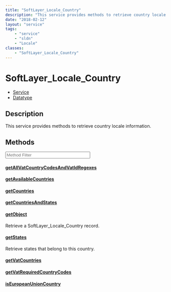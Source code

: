 ```yaml
---
title: "SoftLayer_Locale_Country"
description: "This service provides methods to retrieve country locale information."
date: "2018-02-12"
layout: "service"
tags:
    - "service"
    - "sldn"
    - "Locale"
classes:
    - "SoftLayer_Locale_Country"
---
```

# SoftLayer_Locale_Country
<div id='service-datatype'>
    <ul id='sldn-reference-tabs'>
    <li id='service'> <a href='/reference/services/SoftLayer_Locale_Country' >Service</a></li>    <li id='datatype'> <a href='/reference/datatypes/SoftLayer_Locale_Country' >Datatype</a></li>
    </ul>
</div>

## Description
This service provides methods to retrieve country locale information. 



        
<div id="properties" class="content service-content">

## Methods

<div class="view-filters">
    <div class="clearfix">
        <div class="search-input-box">
            <input placeholder="Method Filter" onkeyup="titleSearch(inputId='edit-combine', divId='method-div', elementClass='method-row')" 
                type="text" id="edit-combine" value="" size="30" maxlength="128" class="form-text">
        </div>
    </div>
</div>

<div id="method-div">

<div class="method-row">

#### [getAllVatCountryCodesAndVatIdRegexes](/reference/services/SoftLayer_Locale_Country/getAllVatCountryCodesAndVatIdRegexes)

</div>

<div class="method-row">

#### [getAvailableCountries](/reference/services/SoftLayer_Locale_Country/getAvailableCountries)

</div>

<div class="method-row">

#### [getCountries](/reference/services/SoftLayer_Locale_Country/getCountries)

</div>

<div class="method-row">

#### [getCountriesAndStates](/reference/services/SoftLayer_Locale_Country/getCountriesAndStates)

</div>

<div class="method-row">

#### [getObject](/reference/services/SoftLayer_Locale_Country/getObject)
Retrieve a SoftLayer_Locale_Country record.
</div>

<div class="method-row">

#### [getStates](/reference/services/SoftLayer_Locale_Country/getStates)
Retrieve states that belong to this country.
</div>

<div class="method-row">

#### [getVatCountries](/reference/services/SoftLayer_Locale_Country/getVatCountries)

</div>

<div class="method-row">

#### [getVatRequiredCountryCodes](/reference/services/SoftLayer_Locale_Country/getVatRequiredCountryCodes)

</div>

<div class="method-row">

#### [isEuropeanUnionCountry](/reference/services/SoftLayer_Locale_Country/isEuropeanUnionCountry)

</div>
</div>

</div>

